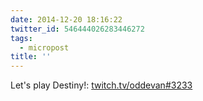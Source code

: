 ```yaml
---
date: 2014-12-20 18:16:22
twitter_id: 546444026283446272
tags:
  - micropost
title: ''
---
```


Let's play Destiny!: [twitch.tv/oddevan#3233](http://www.twitch.tv/oddevan#3233)
